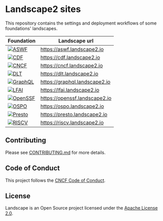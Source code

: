 # Landscape2 sites

This repository contains the settings and deployment workflows of some foundations' landscapes.

| Foundation                                                                                                                                                             | Landscape url                   |
| ---------------------------------------------------------------------------------------------------------------------------------------------------------------------- | ------------------------------- |
| [![ASWF](https://github.com/cncf/landscape2-sites/actions/workflows/aswf.yml/badge.svg)](https://github.com/cncf/landscape2-sites/actions/workflows/aswf.yml)          | <https://aswf.landscape2.io>    |
| [![CDF](https://github.com/cncf/landscape2-sites/actions/workflows/cdf.yml/badge.svg)](https://github.com/cncf/landscape2-sites/actions/workflows/cdf.yml)             | <https://cdf.landscape2.io>     |
| [![CNCF](https://github.com/cncf/landscape2-sites/actions/workflows/cncf.yml/badge.svg)](https://github.com/cncf/landscape2-sites/actions/workflows/cncf.yml)          | <https://cncf.landscape2.io>    |
| [![DLT](https://github.com/cncf/landscape2-sites/actions/workflows/dlt.yml/badge.svg)](https://github.com/cncf/landscape2-sites/actions/workflows/dlt.yml)             | <https://dlt.landscape2.io>     |
| [![GraphQL](https://github.com/cncf/landscape2-sites/actions/workflows/graphql.yml/badge.svg)](https://github.com/cncf/landscape2-sites/actions/workflows/graphql.yml) | <https://graphql.landscape2.io> |
| [![LFAI](https://github.com/cncf/landscape2-sites/actions/workflows/lfai.yml/badge.svg)](https://github.com/cncf/landscape2-sites/actions/workflows/lfai.yml)          | <https://lfai.landscape2.io>    |
| [![OpenSSF](https://github.com/cncf/landscape2-sites/actions/workflows/openssf.yml/badge.svg)](https://github.com/cncf/landscape2-sites/actions/workflows/openssf.yml) | <https://openssf.landscape2.io> |
| [![OSPO](https://github.com/cncf/landscape2-sites/actions/workflows/ospo.yml/badge.svg)](https://github.com/cncf/landscape2-sites/actions/workflows/ospo.yml)          | <https://ospo.landscape2.io>    |
| [![Presto](https://github.com/cncf/landscape2-sites/actions/workflows/presto.yml/badge.svg)](https://github.com/cncf/landscape2-sites/actions/workflows/presto.yml)    | <https://presto.landscape2.io>  |
| [![RISCV](https://github.com/cncf/landscape2-sites/actions/workflows/riscv.yml/badge.svg)](https://github.com/cncf/landscape2-sites/actions/workflows/riscv.yml)       | <https://riscv.landscape2.io>   |

## Contributing

Please see [CONTRIBUTING.md](./CONTRIBUTING.md) for more details.

## Code of Conduct

This project follows the [CNCF Code of Conduct](https://github.com/cncf/foundation/blob/master/code-of-conduct.md).

## License

Landscape is an Open Source project licensed under the [Apache License 2.0](https://www.apache.org/licenses/LICENSE-2.0).
